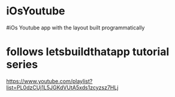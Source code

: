 # iOsYoutube
#iOs Youtube app with the layout built programmatically
# follows letsbuildthatapp tutorial series
https://www.youtube.com/playlist?list=PL0dzCUj1L5JGKdVUtA5xds1zcyzsz7HLj
